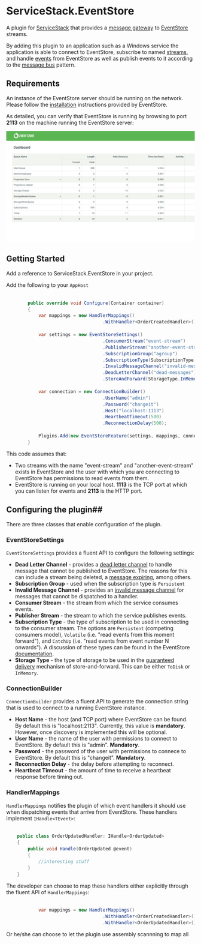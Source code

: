 # ServiceStack.EventStore #

A plugin for [ServiceStack](https://servicestack.net/) that provides a [message gateway](http://www.enterpriseintegrationpatterns.com/patterns/messaging/MessagingGateway.html) to [EventStore](https://geteventstore.com/) streams.

By adding this plugin to an application such as a Windows service the application is able to connect to EventStore, subscribe to named [streams](http://www.enterpriseintegrationpatterns.com/patterns/messaging/MessageChannel.html), and handle [events](http://www.enterpriseintegrationpatterns.com/patterns/messaging/EventMessage.html) from EventStore as well as publish events to it according to the [message bus](http://www.enterpriseintegrationpatterns.com/patterns/messaging/MessageBus.html) pattern.

## Requirements ##

An instance of the EventStore server should be running on the network. Please follow the [installation](http://docs.geteventstore.com/introduction/) instructions provided by EventStore.

As detailed, you can verify that EventStore is running by browsing to port **2113** on the machine running the EventStore server:

![EventStore dashboard](EventStoreDashboard.png) 

## Getting Started ##

Add a reference to ServiceStack.EventStore in your project. 

Add the following to your `AppHost`

```csharp
        
	    public override void Configure(Container container)
        {
            var mappings = new HandlerMappings()
                                    .WithHandler<OrderCreatedHandler>()

            var settings = new EventStoreSettings()
                                    .ConsumerStream("event-stream")
                                    .PublisherStream("another-event-stream")
                                    .SubscriptionGroup("agroup")
                                    .SubscriptionType(SubscriptionType.Persistent)
                                    .InvalidMessageChannel("invalid-messages")
                                    .DeadLetterChannel("dead-messages")
                                    .StoreAndForward(StorageType.InMemory);

            var connection = new ConnectionBuilder()
                                    .UserName("admin")
                                    .Password("changeit")
                                    .Host("localhost:1113")
                                    .HeartbeatTimeout(500)
                                    .ReconnectionDelay(500);

            Plugins.Add(new EventStoreFeature(settings, mappings, connection));
        }
```

This code assumes that:

- Two streams with the name "event-stream" and "another-event-stream" exists in EventStore and the user with which you are connecting to EventStore has permissions to read events from them.
- EventStore is running on your local host. **1113** is the TCP port at which you can listen for events and **2113** is the HTTP port.

## Configuring the plugin##

There are three classes that enable configuration of the plugin. 

### EventStoreSettings ###

`EventStoreSettings` provides a fluent API to configure the following settings:

- **Dead Letter Channel** - provides a [dead letter channel](http://www.enterpriseintegrationpatterns.com/patterns/messaging/DeadLetterChannel.html) to handle message that cannot be published to EventStore. The reasons for this can include a stream being deleted, a [message expiring](http://www.enterpriseintegrationpatterns.com/patterns/messaging/MessageExpiration.html), among others.
- **Subscription Group** - used when the subscription type is `Persistent`
- **Invalid Message Channel** - provides an [invalid message channel](http://www.enterpriseintegrationpatterns.com/patterns/messaging/InvalidMessageChannel.html) for messages that cannot be dispatched to a handler. 
- **Consumer Stream** - the stream from which the service consumes events.
- **Publisher Stream** - the stream to which the service publishes events.
- **Subscription Type** - the type of subscription to be used in connecting to the consumer stream. The options are `Persistent` (competing consumers model), `Volatile` (i.e. "read events from this moment forward"), and `CatchUp` (i.e. "read events from event number N onwards"). A discussion of these types can be found in the EventStore [documentation](http://docs.geteventstore.com/introduction/subscriptions/).
- **Storage Type** - the type of storage to be used in the [guaranteed delivery](http://www.enterpriseintegrationpatterns.com/patterns/messaging/GuaranteedMessaging.html) mechanism of store-and-forward. This can be either `ToDisk` or `InMemory`.  

### ConnectionBuilder ###

`ConnectionBuilder` provides a fluent API to generate the connection string that is used to connect to a running EventStore instance. 

- **Host Name** - the host (and TCP port) where EventStore can be found. By default this is "localhost:2113". Currently, this value is **mandatory**. However, once discovery is implemented this will be optional.  
- **User Name** - the name of the user with permissions to connect to EventStore. By default this is "admin". **Mandatory**.
- **Password** - the password of the user with permissions to connece to EventStore. By default this is "changeit". **Mandatory**. 
- **Reconnection Delay** - the delay before attempting to reconnect.
- **Heartbeat Timeout** - the amount of time to receive a heartbeat response before timing out.

### HandlerMappings ###

`HandlerMappings` notifies the plugin of which event handlers it should use when dispatching events that arrive from EventStore. These handlers implement `IHandle<TEvent>`:

```csharp

    public class OrderUpdatedHandler: IHandle<OrderUpdated>
    {
        public void Handle(OrderUpdated @event)
        {
            //interesting stuff
        }
    }
``` 


The developer can choose to map these handlers either explicitly through the fluent API of `HandlerMappings`:

```csharp

            var mappings = new HandlerMappings()
                                    .WithHandler<OrderCreatedHandler>()
                                    .WithHandler<OrderUpdatedHandler>();
``` 

Or he/she can choose to let the plugin use assembly scannning to map all 

